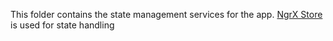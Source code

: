 This folder contains the state management services for the app. [NgrX Store](https://ngrx.io/docs) is used for state handling